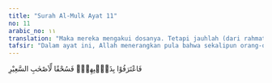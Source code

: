 ```yaml
---
title: "Surah Al-Mulk Ayat 11"
no: 11
arabic_no: ١١
translation: "Maka mereka mengakui dosanya. Tetapi jauhlah (dari rahmat Allah) bagi penghuni neraka yang menyala-nyala itu."
tafsir: "Dalam ayat ini, Allah menerangkan pula bahwa sekalipun orang-orang kafir yang sedang diazab di dalam neraka itu telah mengakui perbuatan dosa yang telah mereka lakukan selama hidup di dunia dan menyatakan tobat dengan sesungguhnya, namun pengakuan dan pernyataan tobat mereka itu tidak ada manfaatnya sedikit pun. Sebab, tobat yang diterima Allah hanyalah tobat yang dilakukan oleh seseorang pada waktu ia hidup di dunia, dengan syarat:\n\n1.Meninggalkan dosa yang dilakukan dengan segera.\n\n2.Menyesali perbuatan dosa yang telah dilakukan.\n\n3.Berjanji tidak akan melakukan perbuatan dosa yang telah dikerjakannya dan perbuatan-perbuatan yang lain yang dilarang oleh Allah.\n\nDi akhirat, orang-orang kafir itu telah dijauhkan dari rahmat Allah sehingga apa pun yang berupa rahmat-Nya, seperti pengampunan dosa, kebahagiaan hidup, dan lain-lain, tidak akan mereka dapatkan lagi. Hanya kebinasaan yang akan menimpa mereka.\n\nDari ayat ini dapat dipahami bahwa sebenarnya seruan agar menganut agama Allah dan mengikuti seruan rasul itu telah sampai kepada hampir seluruh tempat di dunia ini dan kepada seluruh manusia. Sementara itu, ajaran agama yang disampaikan rasul itu mudah diterima dan dilaksanakan oleh manusia mana pun yang telah balig dan berakal, karena tujuan ajaran agama itu ialah untuk kemaslahatan umat manusia dalam hidup di dunia dan di akhirat nanti, bukan untuk memberatkan dan menyempitkan. Di samping itu, ajaran agama itu mudah diterima akal yang sehat karena sifatnya yang mudah dimengerti dan sesuai dengan akal budi manusia. Akan tetapi, karena hawa nafsu, kedudukan, pangkat, harta, dan ingin mendapat simpati, kehormatan, dan ditambah lagi dengan godaan setan yang tujuannya hanyalah untuk menyesatkan manusia, mereka tidak mengindahkan seruan itu. Akibatnya, mereka mendapat balasan yang setimpal dengan kekafiran dan keingkaran mereka itu. Betapa banyak orang yang tadinya telah beriman dan melakukan ajaran agama Islam dengan baik tetapi kemudian karena pengaruh hawa nafsu dan godaan setan, mereka tidak segan-segan meninggalkan kepercayaan dan keyakinan yang telah tumbuh dengan subur dalam hati mereka, bahkan mereka tidak segan-segan menghancurkan Islam dan kaum Muslimin.\n\nAllah sendiri selalu mengingatkan mereka dengan memberikan cobaan-cobaan berupa kesenangan dan penderitaan, tetapi mereka hanya sadar sampai cobaan itu hilang dari mereka. Setelah itu, mereka kembali mengingkari ajaran dan seruan rasul. Oleh karena itu, sudah sepantasnya jika di akhirat nanti mereka tidak akan mendapat pertolongan dari Allah dan akan dijauhkan dari rahmat-Nya."
---
```

فَاعْتَرَفُوْا بِذَنْۢبِهِمْۚ فَسُحْقًا لِّاَصْحٰبِ السَّعِيْرِ 